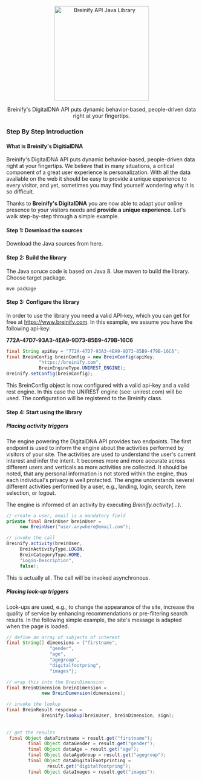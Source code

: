<p align="center">
  <img src="https://www.breinify.com/img/Breinify_logo.png" alt="Breinify API Java Library" width="250">
</p>

<p align="center">
Breinify's DigitalDNA API puts dynamic behavior-based, people-driven data right at your fingertips.
</p>

### Step By Step Introduction

#### What is Breinify's DigitialDNA

Breinify's DigitalDNA API puts dynamic behavior-based, people-driven data right at your fingertips. We believe that in many situations, a critical component of a great user experience is personalization. With all the data available on the web it should be easy to provide a unique experience to every visitor, and yet, sometimes you may find yourself wondering why it is so difficult.

Thanks to **Breinify's DigitalDNA** you are now able to adapt your online presence to your visitors needs and **provide a unique experience**. Let's walk step-by-step through a simple example.

#### Step 1: Download the sources

Download the Java sources from here. 


#### Step 2: Build the library

The Java soruce code is based on Java 8. Use maven to build the library. Choose target package. 

````
mvn package
````

#### Step 3: Configure the library

In order to use the library you need a valid API-key, which you can get for free at https://www.breinify.com. In this example, we assume you have the following api-key:

**772A-47D7-93A3-4EA9-9D73-85B9-479B-16C6**

```Java
final String apiKey = "772A-47D7-93A3-4EA9-9D73-85B9-479B-16C6";
final BreinConfig breinConfig = new BreinConfig(apiKey,
            "https://breinify.com",
            BreinEngineType.UNIREST_ENGINE);
Breinify.setConfig(breinConfig);
```

This BreinConfig object is now configured with a valid api-key and a valid rest engine. In this case the UNIREST engine (see: unirest.com) will be used. The configuration will be registered to the Breinify class.


#### Step 4: Start using the library

##### Placing activity triggers

The engine powering the DigitalDNA API provides two endpoints. The first endpoint is used to inform the engine about the activities performed by visitors of your site. The activities are used to understand the user's current interest and infer the intent. It becomes more and more accurate across different users and verticals as more activities are collected. It should be noted, that any personal information is not stored within the engine, thus each individual's privacy is well protected. The engine understands several different activities performed by a user, e.g., landing, login, search, item selection, or logout.

The engine is informed of an activity by executing *Breinify.activity(...)*. 

```Java
// create a user, email is a mandatory field
private final BreinUser breinUser = 
     new BreinUser("user.anywhere@email.com");

// invoke the call  
Breinify.activity(breinUser,
     BreinActivityType.LOGIN,
     BreinCategoryType.HOME,
     "Login-Description",
     false);

```

This is actually all. The call will be invoked asynchronous.


##### Placing look-up triggers

Look-ups are used, e.g., to change the appearance of the site, increase the quality of service by enhancing recommendations or pre-filtering search results. In the following simple example, the site's message is adapted when the page is loaded.

```java
// define an array of subjects of interest
final String[] dimensions = {"firstname",
                "gender",
                "age",
                "agegroup",
                "digitalfootpring",
                "images"};

// wrap this into the BreinDimension
final BreinDimension breinDimension = 
             new BreinDimension(dimensions);

// invoke the lookup                
final BreinResult response = 
             Breinify.lookup(breinUser, breinDimension, sign);
             
             
// get the results
 final Object dataFirstname = result.get("firstname");
        final Object dataGender = result.get("gender");
        final Object dataAge = result.get("age");
        final Object dataAgeGroup = result.get("agegroup");
        final Object dataDigitalFootprinting = 
               result.get("digitalfootpring");
        final Object dataImages = result.get("images");

```
